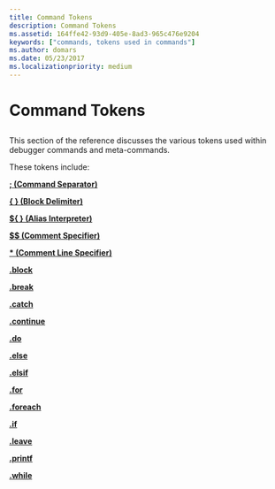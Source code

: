 ```yaml
---
title: Command Tokens
description: Command Tokens
ms.assetid: 164ffe42-93d9-405e-8ad3-965c476e9204
keywords: ["commands, tokens used in commands"]
ms.author: domars
ms.date: 05/23/2017
ms.localizationpriority: medium
---
```


# Command Tokens


## <span id="ddk_command_tokens_dbg"></span><span id="DDK_COMMAND_TOKENS_DBG"></span>


This section of the reference discusses the various tokens used within debugger commands and meta-commands.

These tokens include:

[**; (Command Separator)**](----command-separator-.md)

[**{ } (Block Delimiter)**](------block-delimiter-.md)

[**${ } (Alias Interpreter)**](-------alias-interpreter-.md)

[**$$ (Comment Specifier)**](-----comment-specifier-.md)

[**\* (Comment Line Specifier)**](----comment-line-specifier-.md)

[**.block**](-block.md)

[**.break**](https://msdn.microsoft.com/library/windows/hardware/ff556242)

[**.catch**](-catch.md)

[**.continue**](-continue.md)

[**.do**](-do.md)

[**.else**](-else.md)

[**.elsif**](-elsif.md)

[**.for**](-for.md)

[**.foreach**](-foreach.md)

[**.if**](-if.md)

[**.leave**](-leave.md)

[**.printf**](-printf.md)

[**.while**](-while.md)

 

 





